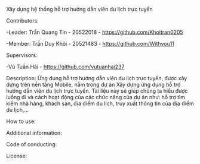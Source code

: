 Xây dựng hệ thống hỗ trợ hướng dẫn viên du lịch trực tuyến

Contributors:

 -Leader: Trần Quang Tin - 20522018 - https://github.com/Khoitran0205
 
 -Member: Trần Duy Khôi - 20521483 - https://github.com/Withyou11
 
Supervisors:

 -Vũ Tuấn Hải - https://github.com/vutuanhai237

Description: Ứng dụng hỗ trợ hướng dẫn viên du lịch trực tuyến, được xây dựng trên nền tảng Mobile, nằm trong dự án Xây dựng ứng dụng hỗ trợ hướng dẫn viên du lịch trực tuyến. Tài liệu này sẽ giúp chúng ta hiểu được luồng đi và cách hoạt động của các chức năng của dự án như: hỗ trợ tìm kiếm nhà hàng, khách sạn, địa điểm du lịch, truy xuất thông tin của địa điểm du lịch,...

How to use:

Additional information:

Code of conducting:

License:
